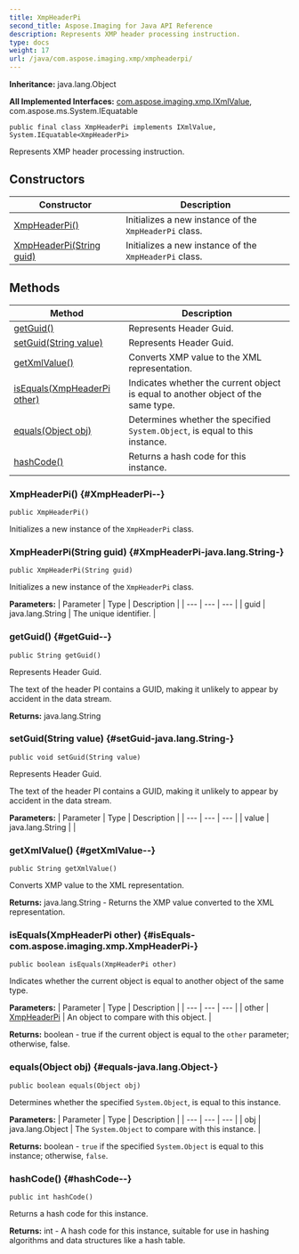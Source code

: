 ```yaml
---
title: XmpHeaderPi
second_title: Aspose.Imaging for Java API Reference
description: Represents XMP header processing instruction.
type: docs
weight: 17
url: /java/com.aspose.imaging.xmp/xmpheaderpi/
---
```

**Inheritance:**
java.lang.Object

**All Implemented Interfaces:**
[com.aspose.imaging.xmp.IXmlValue](../../com.aspose.imaging.xmp/ixmlvalue), com.aspose.ms.System.IEquatable
```
public final class XmpHeaderPi implements IXmlValue, System.IEquatable<XmpHeaderPi>
```

Represents XMP header processing instruction.
## Constructors

| Constructor | Description |
| --- | --- |
| [XmpHeaderPi()](#XmpHeaderPi--) | Initializes a new instance of the `XmpHeaderPi` class. |
| [XmpHeaderPi(String guid)](#XmpHeaderPi-java.lang.String-) | Initializes a new instance of the `XmpHeaderPi` class. |
## Methods

| Method | Description |
| --- | --- |
| [getGuid()](#getGuid--) | Represents Header Guid. |
| [setGuid(String value)](#setGuid-java.lang.String-) | Represents Header Guid. |
| [getXmlValue()](#getXmlValue--) | Converts XMP value to the XML representation. |
| [isEquals(XmpHeaderPi other)](#isEquals-com.aspose.imaging.xmp.XmpHeaderPi-) | Indicates whether the current object is equal to another object of the same type. |
| [equals(Object obj)](#equals-java.lang.Object-) | Determines whether the specified `System.Object`, is equal to this instance. |
| [hashCode()](#hashCode--) | Returns a hash code for this instance. |
### XmpHeaderPi() {#XmpHeaderPi--}
```
public XmpHeaderPi()
```


Initializes a new instance of the `XmpHeaderPi` class.

### XmpHeaderPi(String guid) {#XmpHeaderPi-java.lang.String-}
```
public XmpHeaderPi(String guid)
```


Initializes a new instance of the `XmpHeaderPi` class.

**Parameters:**
| Parameter | Type | Description |
| --- | --- | --- |
| guid | java.lang.String | The unique identifier. |

### getGuid() {#getGuid--}
```
public String getGuid()
```


Represents Header Guid.

The text of the header PI contains a GUID, making it unlikely to appear by accident in the data stream.

**Returns:**
java.lang.String
### setGuid(String value) {#setGuid-java.lang.String-}
```
public void setGuid(String value)
```


Represents Header Guid.

The text of the header PI contains a GUID, making it unlikely to appear by accident in the data stream.

**Parameters:**
| Parameter | Type | Description |
| --- | --- | --- |
| value | java.lang.String |  |

### getXmlValue() {#getXmlValue--}
```
public String getXmlValue()
```


Converts XMP value to the XML representation.

**Returns:**
java.lang.String - Returns the XMP value converted to the XML representation.
### isEquals(XmpHeaderPi other) {#isEquals-com.aspose.imaging.xmp.XmpHeaderPi-}
```
public boolean isEquals(XmpHeaderPi other)
```


Indicates whether the current object is equal to another object of the same type.

**Parameters:**
| Parameter | Type | Description |
| --- | --- | --- |
| other | [XmpHeaderPi](../../com.aspose.imaging.xmp/xmpheaderpi) | An object to compare with this object. |

**Returns:**
boolean - true if the current object is equal to the `other` parameter; otherwise, false.
### equals(Object obj) {#equals-java.lang.Object-}
```
public boolean equals(Object obj)
```


Determines whether the specified `System.Object`, is equal to this instance.

**Parameters:**
| Parameter | Type | Description |
| --- | --- | --- |
| obj | java.lang.Object | The `System.Object` to compare with this instance. |

**Returns:**
boolean - `true` if the specified `System.Object` is equal to this instance; otherwise, `false`.
### hashCode() {#hashCode--}
```
public int hashCode()
```


Returns a hash code for this instance.

**Returns:**
int - A hash code for this instance, suitable for use in hashing algorithms and data structures like a hash table.
